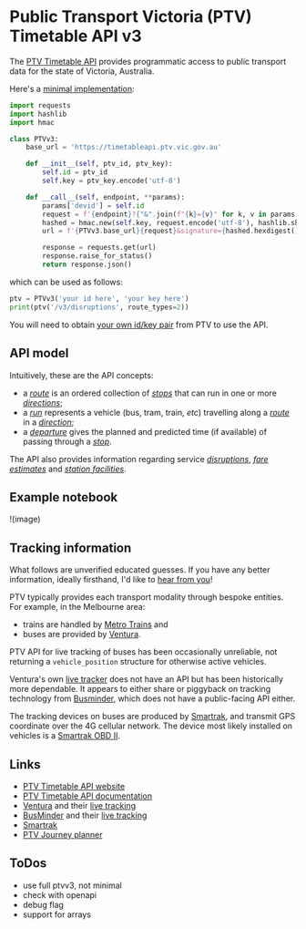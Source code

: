 # Public Transport Victoria (PTV) Timetable API v3
The [PTV Timetable API](https://www.ptv.vic.gov.au/footer/data-and-reporting/datasets/ptv-timetable-api/) provides programmatic access to public transport data for the state of Victoria, Australia.

Here's a [minimal implementation](https://github.com/r1cc4rdo/PTV_v3/blob/main/ptvv3.py):
``` python
import requests
import hashlib
import hmac

class PTVv3:    
    base_url = 'https://timetableapi.ptv.vic.gov.au'

    def __init__(self, ptv_id, ptv_key):
        self.id = ptv_id
        self.key = ptv_key.encode('utf-8')

    def __call__(self, endpoint, **params):
        params['devid'] = self.id
        request = f'{endpoint}?{"&".join(f"{k}={v}" for k, v in params.items())}'
        hashed = hmac.new(self.key, request.encode('utf-8'), hashlib.sha1)
        url = f'{PTVv3.base_url}{request}&signature={hashed.hexdigest()}'

        response = requests.get(url)
        response.raise_for_status()
        return response.json()
```
which can be used as follows:
``` python
ptv = PTVv3('your id here', 'your key here')
print(ptv('/v3/disruptions', route_types=2))
```
You will need to obtain [your own id/key pair](https://www.ptv.vic.gov.au/assets/default-site/footer/data-and-reporting/Datasets/PTV-Timetable-API/60096c0692/PTV-Timetable-API-key-and-signature-document.rtf) from PTV to use the API.

## API model
Intuitively, these are the API concepts:
* a *[route](https://timetableapi.ptv.vic.gov.au/swagger/ui/index#!/Routes)* is an ordered collection of *[stops](https://timetableapi.ptv.vic.gov.au/swagger/ui/index#!/Stops)* that can run in one or more *[directions](https://timetableapi.ptv.vic.gov.au/swagger/ui/index#!/Directions)*;
* a *[run](https://timetableapi.ptv.vic.gov.au/swagger/ui/index#!/Runs)* represents a vehicle (bus, tram, train, *etc*) travelling along a *[route](https://timetableapi.ptv.vic.gov.au/swagger/ui/index#!/Routes)* in a *[direction](https://timetableapi.ptv.vic.gov.au/swagger/ui/index#!/Directions)*;
* a *[departure](https://timetableapi.ptv.vic.gov.au/swagger/ui/index#!/Departures)* gives the planned and predicted time (if available) of passing through a *[stop](https://timetableapi.ptv.vic.gov.au/swagger/ui/index#!/Stops)*.

The API also provides information regarding service *[disruptions](https://timetableapi.ptv.vic.gov.au/swagger/ui/index#!/Disruptions)*, *[fare estimates](https://timetableapi.ptv.vic.gov.au/swagger/ui/index#!/FareEstimate)* and *[station facilities](https://timetableapi.ptv.vic.gov.au/swagger/ui/index#!/Stops)*.

## Example notebook
!(image)

## Tracking information
What follows are unverified educated guesses. If you have any better information, ideally firsthand, I'd like to [hear from you](https://github.com/r1cc4rdo/PTV_v3/discussions)!

PTV typically provides each transport modality through bespoke entities. For example, in the Melbourne area:
* trains are handled by [Metro Trains](https://www.metrotrains.com.au/) and
* buses are provided by [Ventura](https://www.venturabus.com.au/).

PTV API for live tracking of buses has been occasionally unreliable, not returning a ```vehicle_position``` structure for otherwise active vehicles.

Ventura's own [live tracker](https://www.venturabus.com.au/live-tracking) does not have an API but has been historically more dependable. It appears to either share or piggyback on tracking technology from [Busminder](https://www.busminder.com.au), which does not have a public-facing API either.

The tracking devices on buses are produced by [Smartrak](https://smartrak.com), and transmit GPS coordinate over the 4G cellular network. The device most likely installed on vehicles is a [Smartrak OBD II](https://go.smartrak.com/rs/040-SMS-890/images/PDF-Product-Brochure-1199-OBD-II.pdf).

## Links
* [PTV Timetable API website](https://www.ptv.vic.gov.au/footer/data-and-reporting/datasets/ptv-timetable-api)
* [PTV Timetable API documentation](https://timetableapi.ptv.vic.gov.au/swagger/ui/index)
* [Ventura](https://www.venturabus.com.au) and their [live tracking](https://www.venturabus.com.au/live-tracking/details/142/oakleigh-box-hill-via-clayton-monash-university-mt-waverley#)
* [BusMinder](https://www.busminder.com.au) and their [live tracking](https://maps.busminder.com.au/route/live/D2CAE095-483D-46A7-B4AD-09A6F97618F3)
* [Smartrak](https://smartrak.com)
* [PTV Journey planner](https://www.ptv.vic.gov.au/journey)


## ToDos
* use full ptvv3, not minimal
* check with openapi
* debug flag
* support for arrays
